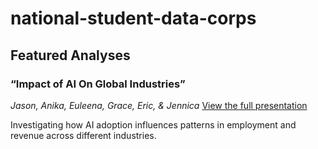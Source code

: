 # national-student-data-corps

## Featured Analyses

### “Impact of AI On Global Industries”  
*Jason, Anika, Euleena, Grace, Eric, & Jennica*
[View the full presentation](https://drive.google.com/file/d/1mP368jTiy8N-yJxlX5z_OpQoEAfEh-65/view)  

Investigating how AI adoption influences patterns in employment and revenue across different industries.
